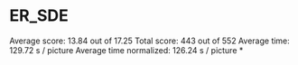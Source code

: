 # ER_SDE

Average score:	13.84	out of 17.25
Total score:	443	out of 552
Average time: 	129.72	s / picture
Average time normalized:	126.24	s / picture *